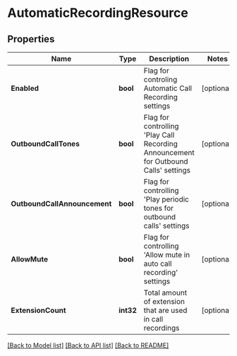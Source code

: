# AutomaticRecordingResource

## Properties

Name | Type | Description | Notes
------------ | ------------- | ------------- | -------------
**Enabled** | **bool** | Flag for controling Automatic Call Recording settings | [optional] 
**OutboundCallTones** | **bool** | Flag for controlling &#39;Play Call Recording Announcement for Outbound Calls&#39; settings | [optional] 
**OutboundCallAnnouncement** | **bool** | Flag for controlling &#39;Play periodic tones for outbound calls&#39; settings | [optional] 
**AllowMute** | **bool** | Flag for controlling &#39;Allow mute in auto call recording&#39; settings | [optional] 
**ExtensionCount** | **int32** | Total amount of extension that are used in call recordings | [optional] 

[[Back to Model list]](../README.md#documentation-for-models) [[Back to API list]](../README.md#documentation-for-api-endpoints) [[Back to README]](../README.md)


